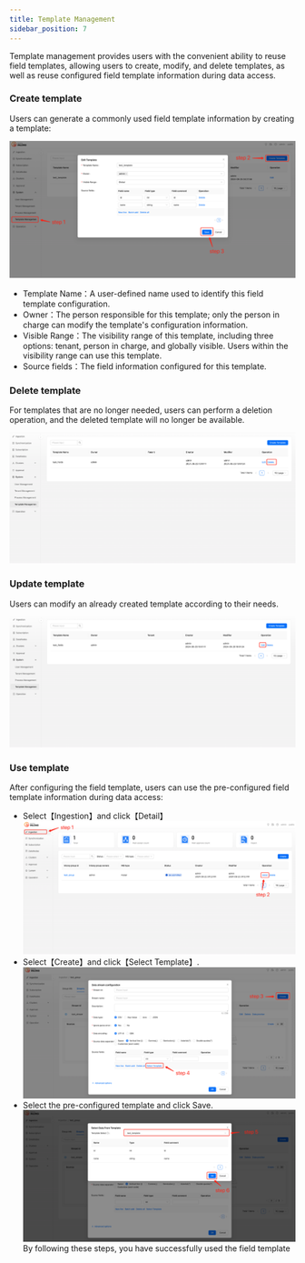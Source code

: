 ```yaml
---
title: Template Management
sidebar_position: 7
---
```


Template management provides users with the convenient ability to reuse field templates, allowing users to create, modify, and delete templates, as well as reuse configured field template information during data access.

### Create template

Users can generate a commonly used field template information by creating a template:

![](img/create_template.png)

- Template Name：A user-defined name used to identify this field template configuration.
- Owner：The person responsible for this template; only the person in charge can modify the template's configuration information.
- Visible Range：The visibility range of this template, including three options: tenant, person in charge, and globally visible. Users within the visibility range can use this template.
- Source fields：The field information configured for this template.

### Delete template

For templates that are no longer needed, users can perform a deletion operation, and the deleted template will no longer be available.

![](img/delete_template.png)

### Update template

Users can modify an already created template according to their needs.

![](img/update_template.png)

### Use template

After configuring the field template, users can use the pre-configured field template information during data access:

- Select【Ingestion】and click【Detail】
  ![img.png](img/use_template_1.png)
- Select【Create】and click【Select Template】.
  ![img.png](img/use_template_2.png)
- Select the pre-configured template and click Save.
  ![img.png](img/use_template_3.png)
  By following these steps, you have successfully used the field template
